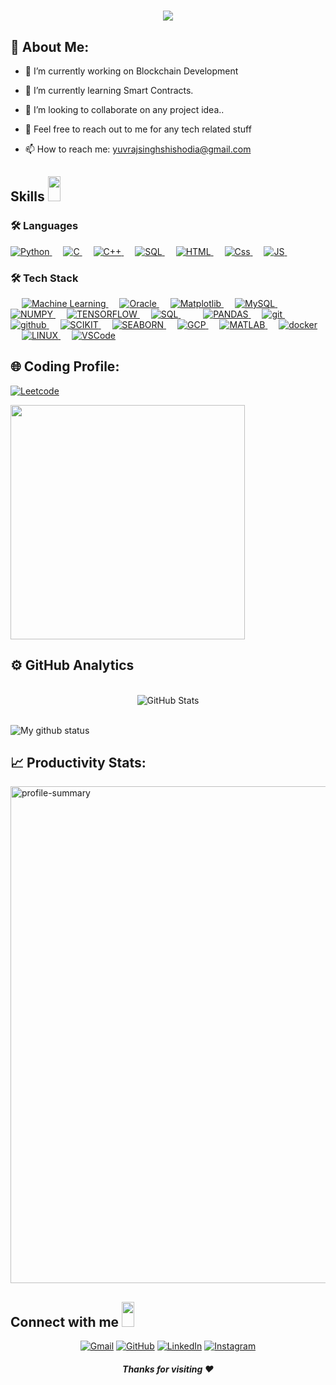 <h1 align="center"> 
    <img src="https://readme-typing-svg.herokuapp.com?size=35&duration=5500&color=ffffff&vCenter=true&center=true&width=460&lines=Hi👋,+I'm+Yuvraj;Software+Engineer">
</h1>

## 💫 About Me:
- 🔭 I’m currently working on Blockchain Development
  
- 🌱 I’m currently learning Smart Contracts.
  
- 👯  I’m looking to collaborate on any project idea..
  
- 💬  Feel free to reach out to me for any tech related stuff
  
- 📫 How to reach me: yuvrajsinghshishodia@gmail.com


<h2> Skills <img src = "https://media2.giphy.com/media/QssGEmpkyEOhBCb7e1/giphy.gif?cid=ecf05e47a0n3gi1bfqntqmob8g9aid1oyj2wr3ds3mg700bl&rid=giphy.gif" width = 20px height=40px> </h2>

  
### 🛠 Languages

<p align="left"> 
 
<a href="https://python.org/">
    <img alt="Python" src="https://img.shields.io/badge/Python-FFD43B?style=for-the-badge&logo=python&logoColor=darkgreen"/>
  </a>
  &emsp;
<a href="https://www.cprogramming.com/">
    <img alt="C" src="https://img.shields.io/badge/C-3498DB?style=for-the-badge&logo=c&logoColor=white"/>
  </a>
 &emsp;
<a href="https://www.cplusplus.com/en/">
    <img alt="C++" src="https://img.shields.io/badge/C++-4481EB?style=for-the-badge&logo=c++&logoColor=white"/>
  </a>
 &emsp;
<a href="https://www.SQL.com/en/">
    <img alt="SQL" src="https://img.shields.io/badge/SQL-4DB33D?style=for-the-badge&logo=SQL&logoColor=white"/>
  </a>
 &emsp;
<a href="https://www.html.com/en/">
    <img alt="HTML" src="https://img.shields.io/badge/Html-E44D26?style=for-the-badge&logo=html&logoColor=white"/>
  </a>
   &emsp;
<a href="https://www.css.com/en/">
    <img alt="Css" src="https://img.shields.io/badge/Css-4481EB?style=for-the-badge&logo=css&logoColor=white"/>
  </a>
  &emsp;
  <a href="https://www.javascript.com/en/">
    <img alt="JS" src="https://img.shields.io/badge/JS-f0db4f?style=for-the-badge&logo=javascript&logoColor=white"/>
  </a>
 &emsp;
</p>

### 🛠  Tech Stack
<p align="left"> 
&emsp;
  
  <a href="https://www.machilelearning.org/" target="_blank"> 
   <img alt="Machine Learning" src="https://img.shields.io/badge/MACHINE LEARNING-dd1b16?style=for-the-badge&logo=MACHINE LEARNING&logoColor=white">
  </a>   
  &emsp;
  <a href="https://oracle.com/" target="_blank">
    <img alt="Oracle" src="https://img.shields.io/badge/ORACLE-68A063?style=for-the-badge&logo=ORACLE&logoColor=white">
  </a> 
   &emsp;
  <a href="https://matplot.com/" target="_blank"> 
    <img alt="Matplotlib" src="https://img.shields.io/badge/MATPLOTLIB-4DB33D?style=for-the-badge&logo=MATPLOTLIB&logoColor=white"/>
  </a>
   &emsp;
  <a href="https://mysql.com/" target="_blank"> 
    <img alt="MySQL" src="https://img.shields.io/badge/MySQL-00758F?style=for-the-badge&logo=MySQL&logoColor=white"/>
  </a>
     &emsp;
  <a href="https://numpy.com/" target="_blank"> 
    <img alt="NUMPY" src="https://img.shields.io/badge/NUMPY-563d7c?style=for-the-badge&logo=NUMPY&logoColor=white"/>
  </a>
     &emsp;
  <a href="https://tensorflow.com/" target="_blank"> 
    <img alt="TENSORFLOW" src="https://img.shields.io/badge/TENSORFLOW-092e20?style=for-the-badge&logo=TENSORFLOW&logoColor=white"/>
  </a>
     &emsp;
  <a href="https://sql.com/" target="_blank"> 
    <img alt="SQL" src="https://img.shields.io/badge/SQL-c6d7b9?style=for-the-badge&logo=SQL&logoColor=white"/>
  </a>
  &emsp;
     &emsp;
  <a href="https://pandas.com/" target="_blank"> 
    <img alt="PANDAS" src="https://img.shields.io/badge/PANDAS-0769ad?style=for-the-badge&logo=PANDAS&logoColor=white"/>
  </a>
     &emsp;
  <a href="https://git.com/" target="_blank"> 
    <img alt="git" src="https://img.shields.io/badge/git-F1502F?style=for-the-badge&logo=git&logoColor=white"/>
  </a>
     &emsp;
  <a href="https://github.com/" target="_blank"> 
    <img alt="github" src="https://img.shields.io/badge/github-171515?style=for-the-badge&logo=github&logoColor=white"/>
  </a>
     &emsp;
  <a href="https://scikit.com/" target="_blank"> 
    <img alt="SCIKIT" src="https://img.shields.io/badge/SCIKIT-F5820D?style=for-the-badge&logo=SCIKIT&logoColor=white"/>
  </a>
     &emsp;
  <a href="https://seaborn.com/" target="_blank"> 
    <img alt="SEABORN" src="https://img.shields.io/badge/SEABORN-CD6799?style=for-the-badge&logo=SEABORN&logoColor=white"/>
  </a>
     &emsp;
  <a href="https://googlecloud.com/" target="_blank"> 
    <img alt="GCP" src="https://img.shields.io/badge/GCP-3f51b5?style=for-the-badge&logo=GCP&logoColor=white"/>
  </a>
     &emsp;
  <a href="https://matlab.com/" target="_blank"> 
    <img alt="MATLAB" src="https://img.shields.io/badge/MATLAB-800000?style=for-the-badge&logo=MATLAB&logoColor=white"/>
  </a>
     &emsp;
  <a href="https://docker.com/" target="_blank"> 
    <img alt="docker" src="https://img.shields.io/badge/Docker-4481eb?style=for-the-badge&logo=Docker&logoColor=white"/>
  </a>
     &emsp;
  <a href="https://linux.com/" target="_blank"> 
    <img alt="LINUX" src="https://img.shields.io/badge/LINUX-3DDC84?style=for-the-badge&logo=LINUX&logoColor=white"/>
  </a>
     &emsp;
  <a href="https://vscode.com/" target="_blank"> 
    <img alt="VSCode" src="https://img.shields.io/badge/VSCode-0078d7?style=for-the-badge&logo=VSCode&logoColor=white"/>
  </a>
</p>

## 🌐 Coding Profile:

[![Leetcode](https://img.shields.io/badge/Leetcode-%2320232a.svg?logo=Leetcode&logoColor=white)](https://leetcode.com/uvsin/)

<div align="left">
    <img style=" width: 375px;" src="https://leetcard.jacoblin.cool/uvsin?theme=light&font=Noto%20Sans%20Math" />
</div>
<h2>⚙️  GitHub Analytics</h2>

<div>
  
  <p align="center">
 <br/>
    <img src="https://github-readme-streak-stats.herokuapp.com/?user=uvsinn" alt="GitHub Stats" /> <br/><br/>
  
</div>

![My github status](https://github-readme-stats.vercel.app/api?username=uvsinn&show_icons=true&include_all_commits=true)

## 📈 Productivity Stats:

<div align="left" >
 <img style="width:795px" src="https://github-profile-summary-cards.vercel.app/api/cards/profile-details?username=uvsinn&theme=github"  display=block width=100% height=auto  alt="profile-summary" >
<div>
  
  <h2> Connect with me <img src='https://raw.githubusercontent.com/ShahriarShafin/ShahriarShafin/main/Assets/handshake.gif' width = 20px height=40px> </h2>
  
  <p align="center">
	<a href="mailto:yuvrajsinghshishodia@gmail.com"><img src="https://img.icons8.com/bubbles/50/000000/gmail.png" alt="Gmail"/></a>
	<a href="https://github.com/uvsinn"><img src="https://img.icons8.com/bubbles/50/000000/github.png" alt="GitHub"/></a>
	<a href="https://www.linkedin.com/in/uvsinn/"><img src="https://img.icons8.com/bubbles/50/000000/linkedin.png" alt="LinkedIn"/></a>
	<a href="https://instagram.com/_uvsin_"><img src="https://img.icons8.com/bubbles/50/000000/instagram.png" alt="Instagram"/></a>	
</p>
  
    
  <p align="center">
	<h5 align="center">Thanks for visiting ❤️</h5>
</p>
